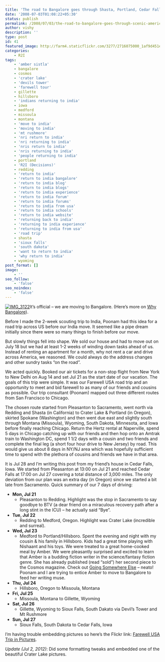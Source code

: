 ```yaml
---
title: 'The road to Bangalore goes through Shasta, Portland, Cedar Falls, Chicago and New York'
date: '2008-07-03T01:08:22+05:30'
status: publish
permalink: /2008/07/03/the-road-to-bangalore-goes-through-scenic-american-landscape
author: vishy
description: ''
type: post
id: 41
featured_image: http://farm4.staticflickr.com/3277/2716075000_1af9d451ec.jpg
categories: 
    - R2I
tags:
    - 'amber sistla'
    - bangalore
    - cosmos
    - 'crater lake'
    - 'devils tower'
    - 'farewell tour'
    - gillette
    - hillsboro
    - 'indians returning to india'
    - iowa
    - medford
    - missoula
    - montana
    - 'move to india'
    - 'moving to india'
    - 'mt rushmore'
    - 'nri return to india'
    - 'nri returning to india'
    - 'nris return to india'
    - 'nris returning to india'
    - 'people returning to india'
    - portland
    - 'R2I (Decisions)'
    - redding
    - 'return to india'
    - 'return to india bangalore'
    - 'return to india blog'
    - 'return to india blogs'
    - 'return to india experience'
    - 'return to india forum'
    - 'return to india forums'
    - 'return to india from usa'
    - 'return to india schools'
    - 'return to india website'
    - 'returning back to india'
    - 'returning to india experience'
    - 'returning to india from usa'
    - 'road trip'
    - shasta
    - 'sioux falls'
    - 'south dakota'
    - 'want to return to india'
    - 'why return to india'
    - wyoming
post_format: []
image:
    - ''
seo_follow:
    - 'false'
seo_noindex:
    - 'false'
---
```

[![IMG_3122](http://farm4.staticflickr.com/3277/2716075000_1af9d451ec.jpg)](http://www.flickr.com/photos/ulaar/2716075000/ "IMG_3122 by vkuruganti, on Flickr")It’s official – we are moving to Bangalore. (Here’s more on [Why Bangalore](http://www.ulaar.com/2008/12/14/bangalore-calling/)).

Before I made the 2-week scouting trip to India, Poonam had this idea for a road trip across US before our India move. It seemed like a pipe dream initially since there were so many things to finish before our move.

But slowly things fell into shape. We sold our house and had to move out on July 18 but we had at least 1-2 weeks of winding down tasks ahead of us. Instead of renting an apartment for a month, why not rent a car and drive across America, we reasoned. We could always do the address changes and other sundry tasks “on the road”.

We acted quickly. Booked our air tickets for a non-stop flight from New York to New Delhi on Aug 14 and set Jul 21 as the start date of our vacation. The goals of this trip were simple. It was our Farewell USA road trip and an opportunity to meet and bid farewell to as many of our friends and cousins as possible. Our trip consultant (Poonam) mapped out three different routes from San Francisco to Chicago.

The chosen route started from Pleasanton to Sacramento, went north via Redding and Shasta (in California) to Crater Lake &amp; Portland (in Oregon), skirted Spokane (Washington) and then went due east and slightly south through Montana (Missoula), Wyoming, South Dakota, Minnesota, and Iowa before finally reaching Chicago. Return the Hertz rental at Naperville, spend 5 days in Chicago catching up with our friends and then hop onto an Amtrak train to Washington DC, spend 1 1/2 days with a cousin and two friends and complete the final leg (a short four hour drive to New Jersey) by road. This would give us about 8 days in NY/NJ area which was hopefully sufficient time to spend with the plethora of cousins and friends we have in that area.

It is Jul 28 and I’m writing this post from my friend’s house in Cedar Falls, Iowa. We started from Pleasanton at 13:00 on Jul 21 and reached Cedar Falls at 17:00 on Jul 27 covering a total distance of 3,000 miles. The only deviation from our plan was an extra day (in Oregon) since we started a bit late from Sacramento. Quick summary of our 7 days of driving:

- **Mon, Jul 21**
  - Pleasanton to Redding. Highlight was the stop in Sacramento to say goodbye to BTV (a dear friend on a miraculous recovery path after a long stint in the ICU) – he actually said “Bye”.
- **Tue, Jul 22**
  - Redding to Medford, Oregon. Highlight was Crater Lake (incredible and surreal).
- **Wed, Jul 23**
  - Medford to Portland/Hillsboro. Spent the evening and night with my cousin &amp; his family in Hillsboro. Kids had a great time playing with Nishaant and his toys. We were treated to a great home-cooked meal by Amber. We were pleasantly surprised and excited to learn that Amber is a budding fiction writer in the science/fantasy fiction genre. She has already published (read “sold”) her second piece to the Cosmos magazine. Check out [Going Somewhere Else](http://www.cosmosmagazine.com/fiction/online/1475/going-somewhere-else) – neato! Poonam and I are trying to entice Amber to move to Bangalore to feed her writing muse.
- **Thu, Jul 24**
  - Hillsboro, Oregon to Missoula, Montana
- **Fri, Jul 25**
  - Missoula, Montana to Gillette, Wyoming
- **Sat, Jul 26**
  - Gillette, Wyoming to Sioux Falls, South Dakato via Devil’s Tower and Mt Rushmore
- **Sun, Jul 27**
  - Sioux Falls, South Dakota to Cedar Falls, Iowa

I’m having trouble embedding pictures so here’s the Flickr link: [Farewell USA Trip in Pictures](http://www.flickr.com/photos/ulaar/sets/72157606449242029/).

*Update (Jul 2, 2012)*: Did some formatting tweaks and embedded one of the beautiful Crater Lake pictures.

